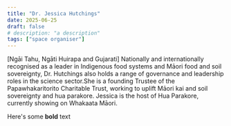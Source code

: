 ```yaml
---
title: "Dr. Jessica Hutchings"
date: 2025-06-25
draft: false
# description: "a description"
tags: ["space organiser"]
---
```


[Ngāi Tahu, Ngāti Huirapa and Gujarati]
Nationally and internationally recognised as a leader in Indigenous food systems and Māori food and soil sovereignty, Dr. Hutchings also holds a range of governance and leadership roles in the science sector.She is a founding Trustee of the Papawhakaritorito Charitable Trust, working to uplift Māori kai and soil sovereignty and hua parakore. Jessica is the host of Hua Parakore, currently showing on Whakaata Māori.


Here's some **bold** text
